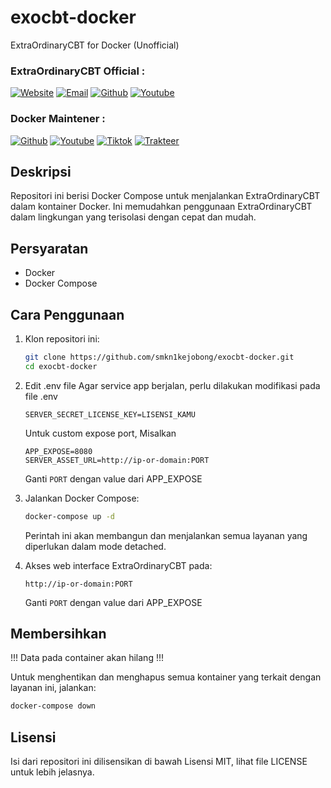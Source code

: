 # exocbt-docker
ExtraOrdinaryCBT for Docker (Unofficial)

### ExtraOrdinaryCBT Official :
[![Website](https://img.shields.io/badge/🌐Website-%23000000.svg?logo=Site&logoColor=white)](https://ekstraordinary.com/)
[![Email](https://img.shields.io/badge/Email-%23000000.svg?logo=Gmail&logoColor=white)](mailto://wandinak17@gmail.com)
[![Github](https://img.shields.io/badge/Github-%23000000.svg?logo=Github&logoColor=white)](https://github.com/shellrean)
[![Youtube](https://img.shields.io/badge/Youtube-%23000000.svg?logo=Youtube&logoColor=white)](https://www.youtube.com/@extraodev)

### Docker Maintener :
[![Github](https://img.shields.io/badge/Github-%23000000.svg?logo=Github&logoColor=white)](https://github.com/itnsapurbalingga)
[![Youtube](https://img.shields.io/badge/Youtube-%23000000.svg?logo=Youtube&logoColor=white)](https://youtube.com/@inginkuliah)
[![Tiktok](https://img.shields.io/badge/Tiktok-%23000000.svg?logo=Youtube&logoColor=white)](https://tiktok.com/@inginkuliah)
[![Trakteer](https://img.shields.io/badge/Trakteer-%23000000.svg?logo=buy-me-a-coffee&logoColor=white)](https://trakteer.id/@inginkuliah)


## Deskripsi
Repositori ini berisi Docker Compose untuk menjalankan ExtraOrdinaryCBT dalam kontainer Docker. Ini memudahkan penggunaan ExtraOrdinaryCBT dalam lingkungan yang terisolasi dengan cepat dan mudah.

## Persyaratan
- Docker
- Docker Compose

## Cara Penggunaan
1. Klon repositori ini:
   ```bash
   git clone https://github.com/smkn1kejobong/exocbt-docker.git
   cd exocbt-docker
   ```

2. Edit .env file
   Agar service app berjalan, perlu dilakukan modifikasi pada file .env
   ```
   SERVER_SECRET_LICENSE_KEY=LISENSI_KAMU
   ```
   Untuk custom expose port, Misalkan
   ```
   APP_EXPOSE=8080
   SERVER_ASSET_URL=http://ip-or-domain:PORT
   ```
   Ganti `PORT` dengan value dari APP_EXPOSE

3. Jalankan Docker Compose:
   ```bash
   docker-compose up -d
   ```
   Perintah ini akan membangun dan menjalankan semua layanan yang diperlukan dalam mode detached.

4. Akses web interface ExtraOrdinaryCBT pada:
   ```
   http://ip-or-domain:PORT
   ```
   Ganti `PORT` dengan value dari APP_EXPOSE

## Membersihkan
!!! Data pada container akan hilang !!!

Untuk menghentikan dan menghapus semua kontainer yang terkait dengan layanan ini, jalankan:
```bash
docker-compose down
```

## Lisensi
Isi dari repositori ini dilisensikan di bawah Lisensi MIT, lihat file LICENSE untuk lebih jelasnya.
